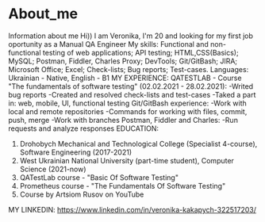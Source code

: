 # About_me
Information about me
Hi)) I am Veronika, I'm 20 and looking for my first job oportunity as a Manual QA Engineer
My skills:
Functional and non-functional testing of web applications;
API testing;
HTML,CSS(Basics);
MySQL;
Postman, Fiddler, Charles Proxy;
DevTools;
Git/GitBash;
JIRA;
Microsoft Office;
Excel;
Check-lists;
Bug reports;
Test-cases.
Languages: Ukrainian - Native, English - B1
MY EXPERIENCE:
QATESTLAB - Course "The fundamentals of software testing" (02.02.2021 - 28.02.2021):
  -Writed bug reports
  -Created and resolved check-lists and test-cases
  -Taked a part in: web, mobile, UI, functional testing
Git/GitBash experience:
  -Work with local and remote repositories
  -Commands for working with files, commit, push, merge
  -Work with branches
Postman, Fiddler and Charles:
  -Run requests and analyze responses
EDUCATION: 
1. Drohobych Mechanical and Technological College (Specialist 4-course), Software Engineering (2017-2021)
2. West Ukrainian National University (part-time student), Computer Science (2021-now)
3. QATestLab course - "Basic Of Software Testing"
4. Prometheus course - "The Fundamentals Of Software Testing"
5. Course by Artsiom Rusov on YouTube

MY LINKEDIN: 
https://www.linkedin.com/in/veronika-kakapych-322517203/
